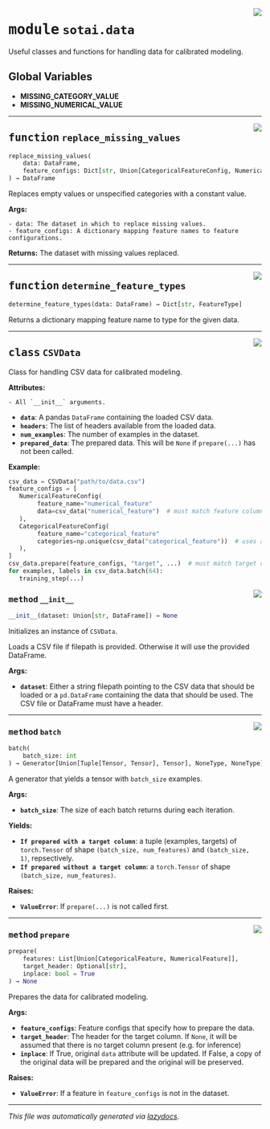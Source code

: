 <!-- markdownlint-disable -->

<a href="https://github.com/SOTAI-Labs/sotai/tree/main/sotai/data.py#L0"><img align="right" style="float:right;" src="https://img.shields.io/badge/-source-cccccc?style=flat-square"></a>

# <kbd>module</kbd> `sotai.data`
Useful classes and functions for handling data for calibrated modeling. 

**Global Variables**
---------------
- **MISSING_CATEGORY_VALUE**
- **MISSING_NUMERICAL_VALUE**

---

<a href="https://github.com/SOTAI-Labs/sotai/tree/main/sotai/data.py#L15"><img align="right" style="float:right;" src="https://img.shields.io/badge/-source-cccccc?style=flat-square"></a>

## <kbd>function</kbd> `replace_missing_values`

```python
replace_missing_values(
    data: DataFrame,
    feature_configs: Dict[str, Union[CategoricalFeatureConfig, NumericalFeatureConfig]]
) → DataFrame
```

Replaces empty values or unspecified categories with a constant value. 



**Args:**
 
    - data: The dataset in which to replace missing values. 
    - feature_configs: A dictionary mapping feature names to feature configurations. 



**Returns:**
  The dataset with missing values replaced. 


---

<a href="https://github.com/SOTAI-Labs/sotai/tree/main/sotai/data.py#L51"><img align="right" style="float:right;" src="https://img.shields.io/badge/-source-cccccc?style=flat-square"></a>

## <kbd>function</kbd> `determine_feature_types`

```python
determine_feature_types(data: DataFrame) → Dict[str, FeatureType]
```

Returns a dictionary mapping feature name to type for the given data. 


---

<a href="https://github.com/SOTAI-Labs/sotai/tree/main/sotai/data.py#L65"><img align="right" style="float:right;" src="https://img.shields.io/badge/-source-cccccc?style=flat-square"></a>

## <kbd>class</kbd> `CSVData`
Class for handling CSV data for calibrated modeling. 



**Attributes:**
 
    - All `__init__` arguments. 
 - <b>`data`</b>:  A pandas `DataFrame` containing the loaded CSV data. 
 - <b>`headers`</b>:  The list of headers available from the loaded data. 
 - <b>`num_examples`</b>:  The number of examples in the dataset. 
 - <b>`prepared_data`</b>:  The prepared data. This will be `None` if `prepare(...)` has not  been called. 



**Example:**
 ```python
csv_data = CSVData("path/to/data.csv")
feature_configs = [
    NumericalFeatureConfig(
         feature_name="numerical_feature"
         data=csv_data("numerical_feature")  # must match feature column header
    ),
    CategoricalFeatureConfig(
         feature_name="categorical_feature"
         categories=np.unique(csv_data("categorical_feature"))  # uses all categories
    ),
]
csv_data.prepare(feature_configs, "target", ...)  # must match target column header
for examples, labels in csv_data.batch(64):
    training_step(...)
``` 

<a href="https://github.com/SOTAI-Labs/sotai/tree/main/sotai/data.py#L95"><img align="right" style="float:right;" src="https://img.shields.io/badge/-source-cccccc?style=flat-square"></a>

### <kbd>method</kbd> `__init__`

```python
__init__(dataset: Union[str, DataFrame]) → None
```

Initializes an instance of `CSVData`. 

Loads a CSV file if filepath is provided. Otherwise it will use the provided DataFrame. 



**Args:**
 
 - <b>`dataset`</b>:  Either a string filepath pointing to the CSV data that should be  loaded or a `pd.DataFrame` containing the data that should be used.  The CSV file or DataFrame must have a header. 




---

<a href="https://github.com/SOTAI-Labs/sotai/tree/main/sotai/data.py#L185"><img align="right" style="float:right;" src="https://img.shields.io/badge/-source-cccccc?style=flat-square"></a>

### <kbd>method</kbd> `batch`

```python
batch(
    batch_size: int
) → Generator[Union[Tuple[Tensor, Tensor], Tensor], NoneType, NoneType]
```

A generator that yields a tensor with `batch_size` examples. 



**Args:**
 
 - <b>`batch_size`</b>:  The size of each batch returns during each iteration. 



**Yields:**
 
 - <b>`If prepared with a target column`</b>:  a tuple (examples, targets) of  `torch.Tensor` of shape `(batch_size, num_features)` and  `(batch_size, 1)`, repsectively. 
 - <b>`If prepared without a target column`</b>:  a `torch.Tensor` of shape  `(batch_size, num_features)`. 



**Raises:**
 
 - <b>`ValueError`</b>:  If `prepare(...)` is not called first. 

---

<a href="https://github.com/SOTAI-Labs/sotai/tree/main/sotai/data.py#L142"><img align="right" style="float:right;" src="https://img.shields.io/badge/-source-cccccc?style=flat-square"></a>

### <kbd>method</kbd> `prepare`

```python
prepare(
    features: List[Union[CategoricalFeature, NumericalFeature]],
    target_header: Optional[str],
    inplace: bool = True
) → None
```

Prepares the data for calibrated modeling. 



**Args:**
 
 - <b>`feature_configs`</b>:  Feature configs that specify how to prepare the data. 
 - <b>`target_header`</b>:  The header for the target column. If `None`, it will be  assumed that there is no target column present (e.g. for inference) 
 - <b>`inplace`</b>:  If True, original `data` attribute will be updated. If False, a  copy of the original data will be prepared and the original will be  preserved. 



**Raises:**
 
 - <b>`ValueError`</b>:  If a feature in `feature_configs` is not in the dataset. 




---

_This file was automatically generated via [lazydocs](https://github.com/ml-tooling/lazydocs)._
